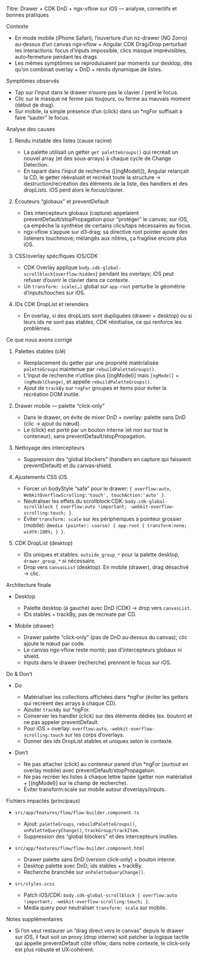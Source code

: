 Titre: Drawer + CDK DnD + ngx-vflow sur iOS — analyse, correctifs et bonnes pratiques

Contexte
- En mode mobile (iPhone Safari), l’ouverture d’un nz-drawer (NG Zorro) au‑dessus d’un canvas ngx‑vflow + Angular CDK Drag/Drop perturbait les interactions: focus d’inputs impossible, clics masque imprévisibles, auto‑fermeture pendant les drags.
- Les mêmes symptômes se reproduisaient par moments sur desktop, dès qu’on combinait overlay + DnD + rendu dynamique de listes.

Symptômes observés
- Tap sur l’input dans le drawer n’ouvre pas le clavier / perd le focus.
- Clic sur le masque ne ferme pas toujours, ou ferme au mauvais moment (début de drag).
- Sur mobile, la simple présence d’un (click) dans un *ngFor suffisait à faire “sauter” le focus.

Analyse des causes
1) Rendu instable des listes (cause racine)
   - La palette utilisait un getter `get paletteGroups()` qui recréait un nouvel array (et des sous‑arrays) à chaque cycle de Change Detection.
   - En tapant dans l’input de recherche ([(ngModel)]), Angular relançait la CD, le getter réévaluait et recréait toute la structure → destruction/recréation des éléments de la liste, des handlers et des dropLists. iOS perd alors le focus/clavier.

2) Écouteurs “globaux” et preventDefault
   - Des intercepteurs globaux (capture) appelaient preventDefault/stopPropagation pour “protéger” le canvas; sur iOS, ça empêche la synthèse de certains clics/taps nécessaires au focus.
   - ngx‑vflow s’appuie sur d3‑drag; sa directive root pointer ajoute des listeners touchmove; mélangés aux nôtres, ça fragilise encore plus iOS.

3) CSS/overlay spécifiques iOS/CDK
   - CDK Overlay applique `body.cdk-global-scrollblock{overflow:hidden}` pendant les overlays; iOS peut refuser d’ouvrir le clavier dans ce contexte.
   - Un `transform: scale(…)` global sur `app-root` perturbe la géométrie d’inputs/touches sur iOS.

4) IDs CDK DropList et rerenders
   - En overlay, si des dropLists sont dupliquées (drawer + desktop) ou si leurs ids ne sont pas stables, CDK réinitialise, ce qui renforce les problèmes.

Ce que nous avons corrigé
1) Palettes stables (clé)
   - Remplacement du getter par une propriété matérialisée `paletteGroups` maintenue par `rebuildPaletteGroups()`.
   - L’input de recherche n’utilise plus [(ngModel)] mais `[ngModel]` + `(ngModelChange)`, et appelle `rebuildPaletteGroups()`.
   - Ajout de `trackBy` sur `*ngFor` groupes et items pour éviter la recréation DOM inutile.

2) Drawer mobile — palette “click‑only”
   - Dans le drawer, on évite de mixer DnD + overlay: palette sans DnD (clic → ajout du nœud).
   - Le (click) est porté par un bouton interne (et non sur tout le conteneur), sans preventDefault/stopPropagation.

3) Nettoyage des intercepteurs
   - Suppression des “global blockers” (handlers en capture qui faisaient preventDefault) et du canvas‑shield.

4) Ajustements CSS iOS
   - Forcer un bodyStyle “safe” pour le drawer: `{ overflow:auto, WebkitOverflowScrolling:'touch', touchAction:'auto' }`.
   - Neutraliser les effets du scrollblock CDK: `body.cdk-global-scrollblock { overflow:auto !important; -webkit-overflow-scrolling:touch; }`.
   - Éviter `transform: scale` sur les périphériques à pointeur grossier (mobile): `@media (pointer: coarse) { app-root { transform:none; width:100%; } }`.

5) CDK DropList (desktop)
   - IDs uniques et stables: `outside_group_*` pour la palette desktop, `drawer_group_*` si nécessaire.
   - Drop vers `canvasList` (desktop). En mobile (drawer), drag désactivé → clic.

Architecture finale
- Desktop
  - Palette desktop (à gauche) avec DnD (CDK) → drop vers `canvasList`.
  - IDs stables + trackBy, pas de recreate par CD.

- Mobile (drawer)
  - Drawer palette “click‑only” (pas de DnD au‑dessus du canvas); clic ajoute le nœud par code.
  - Le canvas ngx‑vflow reste monté; pas d’intercepteurs globaux ni shield.
  - Inputs dans le drawer (recherche) prennent le focus sur iOS.

Do & Don’t
- Do
  - Matérialiser les collections affichées dans *ngFor (éviter les getters qui recréent des arrays à chaque CD).
  - Ajouter `trackBy` sur *ngFor.
  - Conserver les handler (click) sur des éléments dédiés (ex. bouton) et ne pas appeler preventDefault.
  - Pour iOS + overlay: `overflow:auto`, `-webkit-overflow-scrolling:touch` sur les corps d’overlays.
  - Donner des ids DropList stables et uniques selon le contexte.

- Don’t
  - Ne pas attacher (click) au conteneur parent d’un *ngFor (surtout en overlay mobile) avec preventDefault/stopPropagation.
  - Ne pas recréer les listes à chaque lettre tapée (getter non matérialisé + [(ngModel)] sur le champ de recherche).
  - Éviter transform:scale sur mobile autour d’overlays/inputs.

Fichiers impactés (principaux)
- `src/app/features/flow/flow-builder.component.ts`
  - Ajout: `paletteGroups`, `rebuildPaletteGroups()`, `onPaletteQueryChange()`, `trackGroup/trackItem`.
  - Suppression des “global blockers” et des intercepteurs inutiles.

- `src/app/features/flow/flow-builder.component.html`
  - Drawer palette sans DnD (version click‑only) + bouton interne.
  - Desktop palette avec DnD; ids stables + trackBy.
  - Recherche branchée sur `onPaletteQueryChange()`.

- `src/styles.scss`
  - Patch iOS/CDK: `body.cdk-global-scrollblock { overflow:auto !important; -webkit-overflow-scrolling:touch; }`.
  - Media query pour neutraliser `transform: scale` sur mobile.

Notes supplémentaires
- Si l’on veut restaurer un “drag direct vers le canvas” depuis le drawer sur iOS, il faut soit un proxy (drop interne) soit patcher la logique tactile qui appelle preventDefault côté vflow; dans notre contexte, le click‑only est plus robuste et UX‑cohérent.

